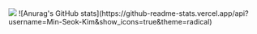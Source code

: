 <img src="https://i.ibb.co/jWYppVx/001.jpg"/>
![Anurag's GitHub stats](https://github-readme-stats.vercel.app/api?username=Min-Seok-Kim&show_icons=true&theme=radical)
